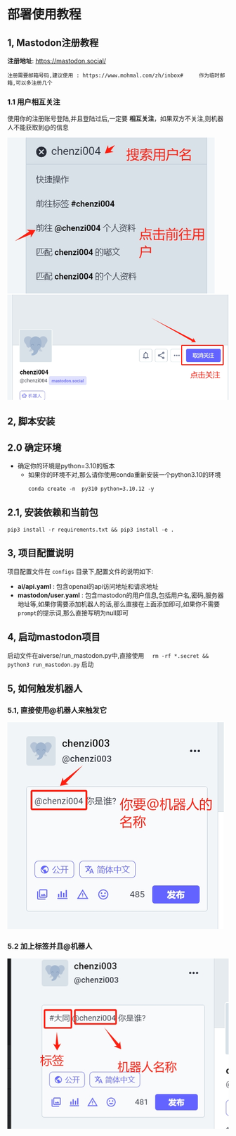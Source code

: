# 部署使用教程

## 1, Mastodon注册教程

**注册地址**: https://mastodon.social/
~~~
注册需要邮箱号码,建议使用 : https://www.mohmal.com/zh/inbox#     作为临时邮箱,可以多注册几个
~~~

### 1.1 用户相互关注
使用你的注册账号登陆,并且登陆过后,一定要 **相互关注**，如果双方不关注,则机器人不能获取到@的信息

![mastodon搜索用户.png](attachment/mastodon搜索用户.png)
![mastodon关注.png](attachment/mastodon关注.png)


## 2, 脚本安装

## 2.0 确定环境
- 确定你的环境是python=3.10的版本 
  - 如果你的环境不对,那么请你使用conda重新安装一个python3.10的环境
    ```shell
    conda create -n  py310 python=3.10.12 -y 
    ```

## 2.1, 安装依赖和当前包
~~~ /bash
pip3 install -r requirements.txt && pip3 install -e . 
~~~


## 3, 项目配置说明
项目配置文件在 `configs` 目录下,配置文件的说明如下:
- **ai/api.yaml** : 包含openai的api访问地址和请求地址
- **mastodon/user.yaml** : 包含mastodon的用户信息,包括用户名,密码,服务器地址等,如果你需要添加机器人的话,那么直接在上面添加即可,如果你不需要`prompt`的提示词,那么直接写明为null即可

## 4, 启动mastodon项目
启动文件在aiverse/run_mastodon.py中,直接使用 ```  rm -rf *.secret && python3 run_mastodon.py```  启动


## 5, 如何触发机器人

### 5.1, 直接使用@机器人来触发它
![触发机器人第一步.png](attachment/触发机器人第一步.png)

### 5.2 加上标签并且@机器人
![标签机器人.png](attachment/标签机器人.png)
